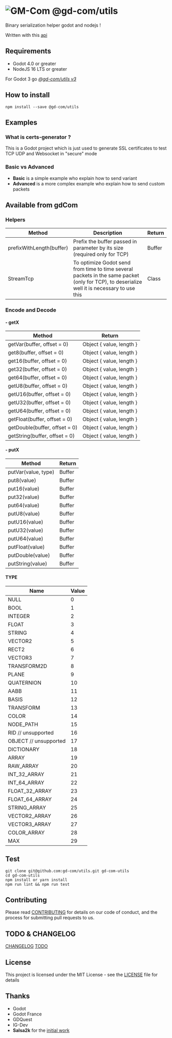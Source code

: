 # ![GM-Com](./img/logo.png) @gd-com/utils

Binary serialization helper godot and nodejs !

Written with this [api](https://docs.godotengine.org/en/latest/tutorials/misc/binary_serialization_api.html)

## Requirements

- Godot 4.0 or greater
- NodeJS 16 LTS or greater

For Godot 3 go *[@gd-com/utils v3](https://github.com/gd-com/utils/tree/v3)*

## How to install

`npm install --save @gd-com/utils`

## Examples

### What is certs-generator ?
This is a Godot project which is just used to generate SSL certificates to test TCP UDP and Websocket in "secure" mode

### Basic vs Advanced

- **Basic** is a simple example who explain how to send variant
- **Advanced** is a more complex example who explain how to send custom packets

## Available from gdCom

### Helpers

| Method | Description                                                                                                                                 | Return                                           |
|-------------------------|---------------------------------------------------------------------------------------------------------------------------------------------|--------------------------------------------------|
| prefixWithLength(buffer)       | Prefix the buffer passed in parameter by its size (required only for TCP)                                                                   |  Buffer |
| StreamTcp | To optimize Godot send from time to time several packets in the same packet (only for TCP), to deserialize well it is necessary to use this | Class       | 


### Encode and Decode

#### - getX
| Method | Return |
|-------------------------------|------------------------------|
| getVar(buffer, offset = 0) | Object {   value,   length } |
| get8(buffer, offset = 0) | Object {   value,   length } |
| get16(buffer, offset = 0) | Object {   value,   length } |
| get32(buffer, offset = 0) | Object {   value,   length } |
| get64(buffer, offset = 0) | Object {   value,   length } |
| getU8(buffer, offset = 0) | Object {   value,   length } |
| getU16(buffer, offset = 0) | Object {   value,   length } |
| getU32(buffer, offset = 0) | Object {   value,   length } |
| getU64(buffer, offset = 0) | Object {   value,   length } |
| getFloat(buffer, offset = 0) | Object {   value,   length } |
| getDouble(buffer, offset = 0) | Object {   value,   length } |
| getString(buffer, offset = 0) | Object {   value,   length } |

#### - putX
| Method | Return |
|-------------------------------|------------------------------|
| putVar(value, type) | Buffer |
| put8(value) | Buffer |
| put16(value) | Buffer |
| put32(value) | Buffer |
| put64(value) | Buffer |
| putU8(value) | Buffer |
| putU16(value) | Buffer |
| putU32(value) | Buffer |
| putU64(value) | Buffer |
| putFloat(value) | Buffer |
| putDouble(value) | Buffer |
| putString(value) | Buffer |

#### TYPE
| Name | Value |
|-------------------------------|------|
| NULL | 0    |
| BOOL | 1    |
| INTEGER | 2    |
| FLOAT | 3    |
| STRING | 4    |
| VECTOR2 | 5    |
| RECT2 | 6    |
| VECTOR3 | 7    |
| TRANSFORM2D | 8    |
| PLANE | 9    |
| QUATERNION | 10   |
| AABB | 11   |
| BASIS | 12   |
| TRANSFORM | 13   |
| COLOR | 14   |
| NODE_PATH | 15   |
| RID // unsupported | 16   |
| OBJECT // unsupported | 17   |
| DICTIONARY | 18   |
| ARRAY | 19   |
| RAW_ARRAY | 20   |
| INT_32_ARRAY | 21   |
| INT_64_ARRAY | 22   |
| FLOAT_32_ARRAY | 23   |
| FLOAT_64_ARRAY | 24   |
| STRING_ARRAY | 25   |
| VECTOR2_ARRAY | 26   |
| VECTOR3_ARRAY | 27   |
| COLOR_ARRAY | 28   |
| MAX | 29   |

## Test
```
git clone git@github.com:gd-com/utils.git gd-com-utils
cd gd-com-utils
npm install or yarn install
npm run lint && npm run test
```

## Contributing
Please read [CONTRIBUTING](CONTRIBUTING.md) for details on our code of conduct, and the process for submitting pull requests to us.

## TODO & CHANGELOG
[CHANGELOG](CHANGELOG.md)
[TODO](TODO.md)

## License
This project is licensed under the MIT License - see the [LICENSE](LICENSE) file for details

## Thanks
* Godot
* Godot France
* GDQuest
* IG-Dev
* **Salsa2k** for the [initial work](https://github.com/salsa2k/godotserver)
